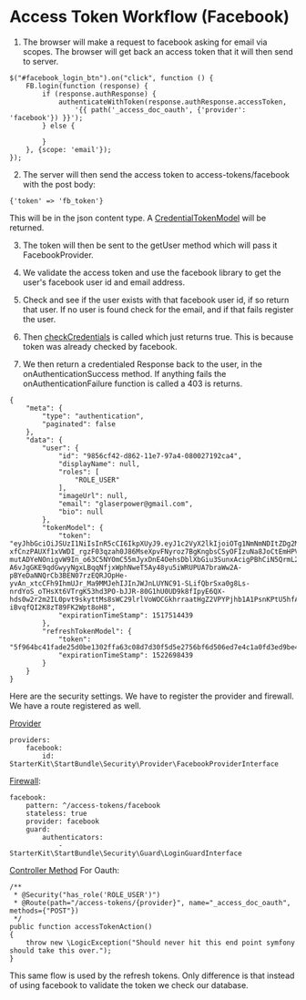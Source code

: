 # Access Token Workflow (Facebook)

1) The browser will make a request to facebook asking for email via scopes.  The browser will get back an access token that it will then send to server.

``` 
$("#facebook_login_btn").on("click", function () {
    FB.login(function (response) {
        if (response.authResponse) {
            authenticateWithToken(response.authResponse.accessToken,
                '{{ path('_access_doc_oauth', {'provider': 'facebook'}) }}');
        } else {

        }
    }, {scope: 'email'});
});
```

2) The server will then send the access token to access-tokens/facebook with the post body: 

``` 
{'token' => 'fb_token'}
``` 
This will be in the json content type.  A [CredentialTokenModel](https://github.com/phptuts/StarterBundleForSymfony/blob/master/src/Model/Credential/CredentialTokenModel.php) will be returned.

3) The token will then be sent to the getUser method which will pass it FacebookProvider.
 
4) We validate the access token and use the facebook library to get the user's facebook user id and email address.

5) Check and see if the user exists with that facebook user id, if so return that user. If no user is found check for the email, and if that fails register the user.

6) Then [checkCredentials](https://github.com/phptuts/StarterBundleForSymfony/blob/master/src/Security/Guard/GuardTrait.php#L41) is called which just returns true.  This is because token was already checked by facebook.

7) We then return a credentialed Response back to the user, in the onAuthenticationSuccess method.  If anything fails the onAuthenticationFailure function is called a 403 is returns.

```
{
	"meta": {
		"type": "authentication",
		"paginated": false
	},
	"data": {
		"user": {
			"id": "9856cf42-d862-11e7-97a4-080027192ca4",
			"displayName": null,
			"roles": [
				"ROLE_USER"
			],
			"imageUrl": null,
			"email": "glaserpower@gmail.com",
			"bio": null
		},
		"tokenModel": {
			"token": "eyJhbGciOiJSUzI1NiIsInR5cCI6IkpXUyJ9.eyJ1c2VyX2lkIjoiOTg1NmNmNDItZDg2Mi0xMWU3LTk3YTQtMDgwMDI3MTkyY2E0IiwiZXhwIjoxNTE3NTE0NDM5LCJpYXQiOjE1MTIzMzA0MzksImRpc3BsYXlOYW1lIjpudWxsLCJyb2xlcyI6WyJST0xFX1VTRVIiXSwiaW1hZ2VVcmwiOm51bGwsImVtYWlsIjoiZ2xhc2VycG93ZXJAZ21haWwuY29tIiwiYmlvIjpudWxsfQ.IQcE61WrWzgJcgFcLJLZF9vJLI4I5Zz7s-xfCnzPAUXf1xVWDI_rgzF03qzah0J86MseXpvFNyroz7BgKngbsCSyOFIzuNa8JoCtEmHPVNkAjLv__8ByInpSZN9Sdm063_LHPNSZI5_L75yZSsQHd2T1f5R2259m8ToPSsZGZhZjbJlUB8qkJysBP6FQWdSRbZbNRASFXbstCLTOrzWtiTpX5WvTMvfn70JiV9JsMP-mutADYeNOnigvW9In_o63C5NYOmC55mJyxDnE4OehsDblXbGiu3SunxAcigPBhCiN5QrmL2fH1yVQ1CW7lDJGGNXveQTabDU1pS7-A6vJgGKE9qdGwyyNgxLBqqNfjxWphNweT5Ay48yu5iWRUPUA7braWw2A-pBYeDaNNQrCb3BEN07rzEQRJOpHe-yvAn_xtcCFh9IhmUJr_Ma9MMJehIJInJWJnLUYNC91-SLifQbrSxa0g8Ls-nrdYoS_oTHsXt6VTrgK53hd3PO-bJJR-80G1hU0UD9k8fIpyE6QX-hds0w2r2m2IL0pvt9skyttMs8sWC29lrlVoWOCGkhrraatHgZ2VPYPjhb1A1PsnKPtU5hfA4XpAhfc7NVT3tAPOe4XBI7yRS3hPkB5RKLvfPZ93ZFFfLCN7EFyLm-iBvqfQI2K8zT89FK2Wpt8oH8",
			"expirationTimeStamp": 1517514439
		},
		"refreshTokenModel": {
			"token": "5f964bc41fade25d0be1302ffa63c08d7d30f5d5e2756bf6d506ed7e4c1a0fd3ed9be46aaf199da4e701e69bac9158b6bfaf9b1c73f084ff8f35bfc293be8f560b99c59b11bb89233a06541371faddb5a899893b8bec1ca800d9",
			"expirationTimeStamp": 1522698439
		}
	}
}
```


Here are the security settings.  We have to register the provider and firewall.  We have a route registered as well.

[Provider](https://github.com/phptuts/starter-bundle-example/blob/master/app/config/security.yml#L18)

``` 
providers:
    facebook:
        id: StarterKit\StartBundle\Security\Provider\FacebookProviderInterface

```

[Firewall](https://github.com/phptuts/starter-bundle-example/blob/master/app/config/security.yml#L51):

``` 
facebook:
    pattern: ^/access-tokens/facebook
    stateless: true
    provider: facebook
    guard:
        authenticators:
            - StarterKit\StartBundle\Security\Guard\LoginGuardInterface

```

[Controller Method](https://github.com/phptuts/StarterBundleForSymfony/blob/src/master/Controller/SecurityController.php#L49) For Oauth:

``` 
/**
 * @Security("has_role('ROLE_USER')")
 * @Route(path="/access-tokens/{provider}", name="_access_doc_oauth", methods={"POST"})
 */
public function accessTokenAction()
{
    throw new \LogicException("Should never hit this end point symfony should take this over.");
}
```

This same flow is used by the refresh tokens.  Only difference is that instead of using facebook to validate the token we check our database.